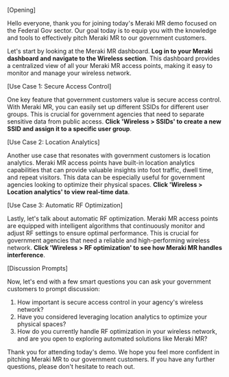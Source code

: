 [Opening]

Hello everyone, thank you for joining today's Meraki MR demo focused on the Federal Gov sector. Our goal today is to equip you with the knowledge and tools to effectively pitch Meraki MR to our government customers.

Let's start by looking at the Meraki MR dashboard. **Log in to your Meraki dashboard and navigate to the Wireless section**. This dashboard provides a centralized view of all your Meraki MR access points, making it easy to monitor and manage your wireless network.

[Use Case 1: Secure Access Control]

One key feature that government customers value is secure access control. With Meraki MR, you can easily set up different SSIDs for different user groups. This is crucial for government agencies that need to separate sensitive data from public access. **Click 'Wireless > SSIDs' to create a new SSID and assign it to a specific user group**.

[Use Case 2: Location Analytics]

Another use case that resonates with government customers is location analytics. Meraki MR access points have built-in location analytics capabilities that can provide valuable insights into foot traffic, dwell time, and repeat visitors. This data can be especially useful for government agencies looking to optimize their physical spaces. **Click 'Wireless > Location analytics' to view real-time data**.

[Use Case 3: Automatic RF Optimization]

Lastly, let's talk about automatic RF optimization. Meraki MR access points are equipped with intelligent algorithms that continuously monitor and adjust RF settings to ensure optimal performance. This is crucial for government agencies that need a reliable and high-performing wireless network. **Click 'Wireless > RF optimization' to see how Meraki MR handles interference**.

[Discussion Prompts]

Now, let's end with a few smart questions you can ask your government customers to prompt discussion:

1. How important is secure access control in your agency's wireless network?
2. Have you considered leveraging location analytics to optimize your physical spaces?
3. How do you currently handle RF optimization in your wireless network, and are you open to exploring automated solutions like Meraki MR?

Thank you for attending today's demo. We hope you feel more confident in pitching Meraki MR to our government customers. If you have any further questions, please don't hesitate to reach out.